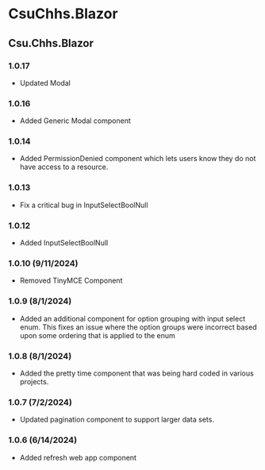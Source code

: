 # CsuChhs.Blazor

## Csu.Chhs.Blazor

### 1.0.17
- Updated Modal

### 1.0.16
- Added Generic Modal component

### 1.0.14
- Added PermissionDenied component which lets users know they do not have access to a resource.

### 1.0.13
- Fix a critical bug in InputSelectBoolNull

### 1.0.12
- Added InputSelectBoolNull
  
### 1.0.10 (9/11/2024)
- Removed TinyMCE Component

### 1.0.9 (8/1/2024)
- Added an additional component for option grouping with input select enum.  This fixes an issue where the option groups were incorrect based upon some ordering that is applied to the enum

### 1.0.8 (8/1/2024)
- Added the pretty time component that was being hard coded in various projects.

### 1.0.7 (7/2/2024)
- Updated pagination component to support larger data sets.

### 1.0.6 (6/14/2024)
- Added refresh web app component
